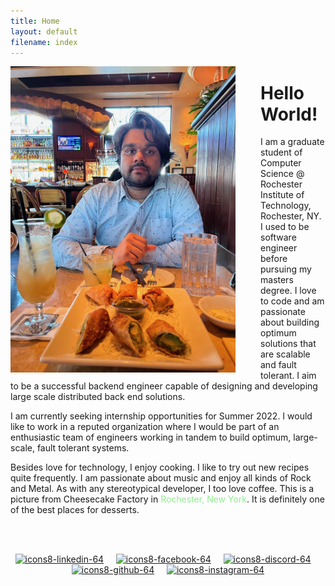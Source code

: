 ```yaml
---
title: Home 
layout: default
filename: index
--- 
```

<img style="float: left; margin-right: 40px" src="pics/my_pic.jpeg" width="360" height="490">

# Hello World!

I am a graduate student of Computer Science @ Rochester Institute of Technology, Rochester, NY. I used to be software engineer before pursuing my masters degree. I love to code and am passionate about building optimum solutions that are scalable and fault tolerant. I aim to be a successful backend engineer capable of designing and developing large scale distributed back end solutions.

I am currently seeking internship opportunities for Summer 2022. I would like to work in a reputed organization where I would be part of an enthusiastic team of engineers working in tandem to build optimum, large-scale, fault tolerant systems.

Besides love for technology, I enjoy cooking. I like to try out new recipes quite frequently. I am passionate about music and enjoy all kinds of Rock and Metal. As with any stereotypical developer, I too love coffee. This is a picture from Cheesecake Factory in <span style="color:lightgreen">Rochester, New York</span>. It is definitely one of the best places for desserts.

<br /> <br />

<div align="center">

[![icons8-linkedin-64](https://user-images.githubusercontent.com/26185142/116793418-4ca3ca00-aae4-11eb-9e2e-c400e186f71c.png)](www.linkedin.com/in/vinoddalavai)&nbsp;&nbsp;&nbsp;&nbsp;
[![icons8-facebook-64](https://user-images.githubusercontent.com/26185142/116793426-53cad800-aae4-11eb-8fb5-f1f723298462.png)](https://www.facebook.com/vinod0207/)&nbsp;&nbsp;&nbsp;&nbsp;
[![icons8-discord-64](https://user-images.githubusercontent.com/26185142/116793455-76f58780-aae4-11eb-9e90-1ef6475836ab.png)](https://discord.gg/bxyKASKPQD)&nbsp;&nbsp;&nbsp;&nbsp;
[![icons8-github-64](https://user-images.githubusercontent.com/26185142/116793610-4bbf6800-aae5-11eb-869e-69cee91ba505.png)](https://github.com/dsvinod90)&nbsp;&nbsp;&nbsp;&nbsp;
[![icons8-instagram-64](https://user-images.githubusercontent.com/26185142/116793641-84f7d800-aae5-11eb-997b-a55497eefd0a.png)](https://www.instagram.com/lunatic_soul_2790/)

</div>

